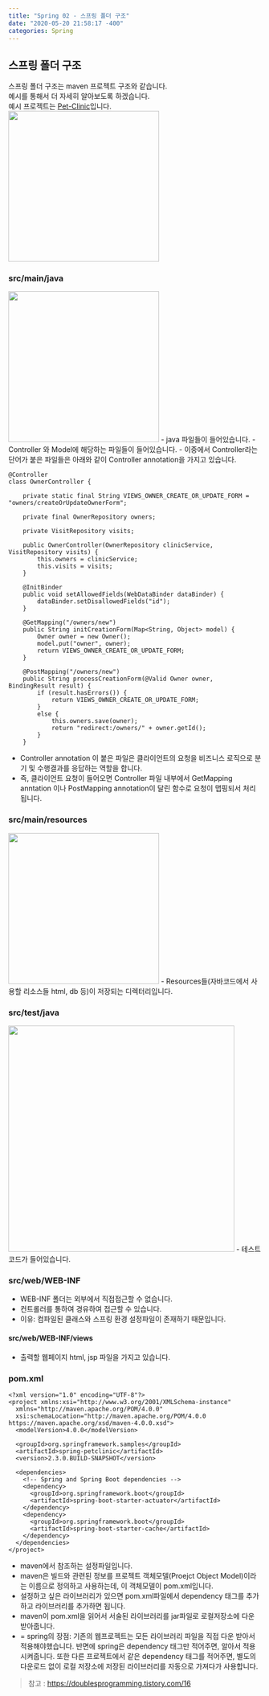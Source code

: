 ```yaml
---
title: "Spring 02 - 스프링 폴더 구조"
date: "2020-05-20 21:58:17 -400"
categories: Spring
---
```


## 스프링 폴더 구조
스프링 폴더 구조는 maven 프로젝트 구조와 같습니다.  
예시를 통해서 더 자세히 알아보도록 하겠습니다.  
예시 프로젝트는 [Pet-Clinic](https://github.com/spring-projects/spring-petclinic)입니다.  
<img src="https://user-images.githubusercontent.com/57262833/82396553-24fd5280-9a89-11ea-9c30-e18d8e37438b.png" height="300">


### src/main/java
<img src="https://user-images.githubusercontent.com/57262833/82393509-8a4d4580-9a81-11ea-9388-c9d652a7d603.png" height="300">
- java 파일들이 들어있습니다.
- Controller 와 Model에 해당하는 파일들이 들어있습니다.
- 이중에서 Controller라는 단어가 붙은 파일들은 아래와 같이 Controller annotation을 가지고 있습니다.

```
@Controller
class OwnerController {

	private static final String VIEWS_OWNER_CREATE_OR_UPDATE_FORM = "owners/createOrUpdateOwnerForm";

	private final OwnerRepository owners;

	private VisitRepository visits;

	public OwnerController(OwnerRepository clinicService, VisitRepository visits) {
		this.owners = clinicService;
		this.visits = visits;
	}

	@InitBinder
	public void setAllowedFields(WebDataBinder dataBinder) {
		dataBinder.setDisallowedFields("id");
	}

	@GetMapping("/owners/new")
	public String initCreationForm(Map<String, Object> model) {
		Owner owner = new Owner();
		model.put("owner", owner);
		return VIEWS_OWNER_CREATE_OR_UPDATE_FORM;
	}

	@PostMapping("/owners/new")
	public String processCreationForm(@Valid Owner owner, BindingResult result) {
		if (result.hasErrors()) {
			return VIEWS_OWNER_CREATE_OR_UPDATE_FORM;
		}
		else {
			this.owners.save(owner);
			return "redirect:/owners/" + owner.getId();
		}
	}

```

- Controller annotation 이 붙은 파일은 클라이언트의 요청을 비즈니스 로직으로 분기 및 수행결과를 응답하는 역할을 합니다.
- 즉, 클라이언트 요청이 들어오면 Controller 파일 내부에서 GetMapping anntation 이나 PostMapping annotation이 달린 함수로 요청이 맵핑되서 처리됩니다.

### src/main/resources
<img src="https://user-images.githubusercontent.com/57262833/82395960-afdd4d80-9a87-11ea-9181-0a0d79d25e80.png" height="300">
- Resources들(자바코드에서 사용할 리소스들 html, db 등)이 저장되는 디렉터리입니다.


### src/test/java
<img src="https://user-images.githubusercontent.com/57262833/82397114-9a1d5780-9a8a-11ea-8fbd-c944a34f53ff.png" height="450">
- 테스트 코드가 들어있습니다.

### src/web/WEB-INF
- WEB-INF 폴더는 외부에서 직접접근할 수 없습니다.  
- 컨트롤러를 통하여 경유하여 접근할 수 있습니다.
- 이유: 컴파일된 클래스와 스프링 환경 설정파일이 존재하기 때문입니다.

#### src/web/WEB-INF/views
- 출력할 웹페이지 html, jsp 파일을 가지고 있습니다.

### pom.xml

```
<?xml version="1.0" encoding="UTF-8"?>
<project xmlns:xsi="http://www.w3.org/2001/XMLSchema-instance"
  xmlns="http://maven.apache.org/POM/4.0.0"
  xsi:schemaLocation="http://maven.apache.org/POM/4.0.0 https://maven.apache.org/xsd/maven-4.0.0.xsd">
  <modelVersion>4.0.0</modelVersion>
    
  <groupId>org.springframework.samples</groupId>
  <artifactId>spring-petclinic</artifactId>
  <version>2.3.0.BUILD-SNAPSHOT</version>
  
  <dependencies>
    <!-- Spring and Spring Boot dependencies -->
    <dependency>
      <groupId>org.springframework.boot</groupId>
      <artifactId>spring-boot-starter-actuator</artifactId>
    </dependency>
    <dependency>
      <groupId>org.springframework.boot</groupId>
      <artifactId>spring-boot-starter-cache</artifactId>
    </dependency>
  </dependencies>
</project>

```
- maven에서 참조하는 설정파일입니다.  
- maven은 빌드와 관련된 정보를 프로젝트 객체모델(Proejct Object Model)이라는 이름으로 정의하고 사용하는데, 이 객체모델이 pom.xml입니다.
- 설정하고 싶은 라이브러리가 있으면 pom.xml파일에서 dependency 태그를 추가하고 라이브러리를 추가하면 됩니다. 
- maven이 pom.xml을 읽어서 서술된 라이브러리를 jar파일로 로컬저장소에 다운 받아줍니다.
- = spring의 장점: 기존의 웹프로젝트는 모든 라이브러리 파일을 직접 다운 받아서 적용해야했습니다. 반면에 spring은 dependency 태그만 적어주면, 알아서 적용시켜줍니다. 또한 다른 프로젝트에서 같은 dependency 태그를 적어주면, 별도의 다운로드 없이 로컬 저장소에 저장된 라이브러리를 자동으로 가져다가 사용합니다.
 






> 참고 : https://doublesprogramming.tistory.com/16
